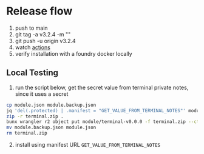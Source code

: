 # Release flow
1. push to main
2. git tag -a v3.2.4 -m ""
3. git push -u origin v3.2.4
4. watch [actions](https://github.com/CodaBool/maps-in-cyberspace/actions)
5. verify installation with a foundry docker locally


## Local Testing
1. run the script below, get the secret value from terminal private notes, since it uses a secret
```sh
cp module.json module.backup.json
jq 'del(.protected) | .manifest = "GET_VALUE_FROM_TERMINAL_NOTES"' module.json  > temp_file && mv temp_file module.json
zip -r terminal.zip .
bunx wrangler r2 object put module/terminal-v0.0.0 -f terminal.zip --ct application/zip --cc public
mv module.backup.json module.json
rm terminal.zip
```
2. install using manifest URL `GET_VALUE_FROM_TERMINAL_NOTES`
